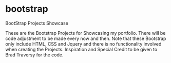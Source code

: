 # bootstrap
BootStrap Projects Showcase

These are the Bootstrap Projects for Showcasing my portfolio.
There will be code adjustment to be made every now and then.
Note that these Bootstrap only include HTML, CSS and Jquery and there is no
functionality involved when creating the Projects.
Inspiration and Special Credit to be given to Brad Traversy for the code.
